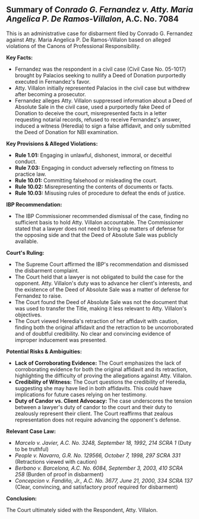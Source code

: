 ## Summary of *Conrado G. Fernandez v. Atty. Maria Angelica P. De Ramos-Villalon*, A.C. No. 7084

This is an administrative case for disbarment filed by Conrado G. Fernandez against Atty. Maria Angelica P. De Ramos-Villalon based on alleged violations of the Canons of Professional Responsibility.

**Key Facts:**

*   Fernandez was the respondent in a civil case (Civil Case No. 05-1017) brought by Palacios seeking to nullify a Deed of Donation purportedly executed in Fernandez's favor.
*   Atty. Villalon initially represented Palacios in the civil case but withdrew after becoming a prosecutor.
*   Fernandez alleges Atty. Villalon suppressed information about a Deed of Absolute Sale in the civil case, used a purportedly fake Deed of Donation to deceive the court, misrepresented facts in a letter requesting notarial records, refused to receive Fernandez's answer, induced a witness (Heredia) to sign a false affidavit, and only submitted the Deed of Donation for NBI examination.

**Key Provisions & Alleged Violations:**

*   **Rule 1.01:** Engaging in unlawful, dishonest, immoral, or deceitful conduct.
*   **Rule 7.03:** Engaging in conduct adversely reflecting on fitness to practice law.
*   **Rule 10.01:** Committing falsehood or misleading the court.
*   **Rule 10.02:** Misrepresenting the contents of documents or facts.
*   **Rule 10.03:** Misusing rules of procedure to defeat the ends of justice.

**IBP Recommendation:**

*   The IBP Commissioner recommended dismissal of the case, finding no sufficient basis to hold Atty. Villalon accountable. The Commissioner stated that a lawyer does not need to bring up matters of defense for the opposing side and that the Deed of Absolute Sale was publicly available.

**Court's Ruling:**

*   The Supreme Court affirmed the IBP's recommendation and dismissed the disbarment complaint.
*   The Court held that a lawyer is not obligated to build the case for the opponent. Atty. Villalon's duty was to advance her client's interests, and the existence of the Deed of Absolute Sale was a matter of defense for Fernandez to raise.
*   The Court found the Deed of Absolute Sale was not the document that was used to transfer the Title, making it less relevant to Atty. Villalon's objectives.
*   The Court viewed Heredia's retraction of her affidavit with caution, finding both the original affidavit and the retraction to be uncorroborated and of doubtful credibility.  No clear and convincing evidence of improper inducement was presented.

**Potential Risks & Ambiguities:**

*   **Lack of Corroborating Evidence:** The Court emphasizes the lack of corroborating evidence for both the original affidavit and its retraction, highlighting the difficulty of proving the allegations against Atty. Villalon.
*   **Credibility of Witness:** The Court questions the credibility of Heredia, suggesting she may have lied in both affidavits. This could have implications for future cases relying on her testimony.
*   **Duty of Candor vs. Client Advocacy:** The case underscores the tension between a lawyer's duty of candor to the court and their duty to zealously represent their client. The Court reaffirms that zealous representation does not require advancing the opponent's defense.

**Relevant Case Law:**

*   *Marcelo v. Javier, A.C. No. 3248, September 18, 1992, 214 SCRA 1* (Duty to be truthful)
*   *People v. Navarro, G.R. No. 129566, October 7, 1998, 297 SCRA 331* (Retractions viewed with caution)
*   *Berbano v. Barcelona, A.C. No. 6084, September 3, 2003, 410 SCRA 258* (Burden of proof in disbarment)
*   *Concepcion v. Fandiño, Jr., A.C. No. 3677, June 21, 2000, 334 SCRA 137* (Clear, convincing, and satisfactory proof required for disbarment)

**Conclusion:**

The Court ultimately sided with the Respondent, Atty. Villalon.
